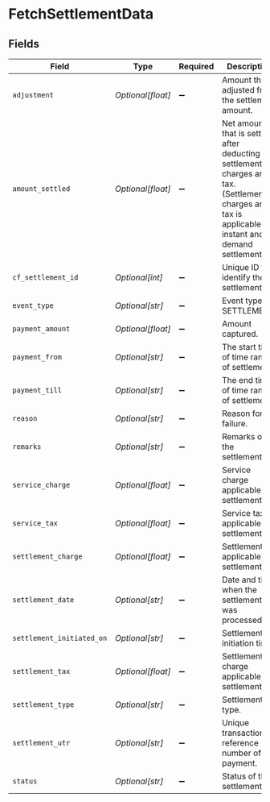 # FetchSettlementData


## Fields

| Field                                                                                                                                                        | Type                                                                                                                                                         | Required                                                                                                                                                     | Description                                                                                                                                                  |
| ------------------------------------------------------------------------------------------------------------------------------------------------------------ | ------------------------------------------------------------------------------------------------------------------------------------------------------------ | ------------------------------------------------------------------------------------------------------------------------------------------------------------ | ------------------------------------------------------------------------------------------------------------------------------------------------------------ |
| `adjustment`                                                                                                                                                 | *Optional[float]*                                                                                                                                            | :heavy_minus_sign:                                                                                                                                           | Amount that is adjusted from the settlement amount.                                                                                                          |
| `amount_settled`                                                                                                                                             | *Optional[float]*                                                                                                                                            | :heavy_minus_sign:                                                                                                                                           | Net amount that is settled after deducting the settlement charges and tax. (Settlement charges and tax is applicable for instant and on demand settlements.) |
| `cf_settlement_id`                                                                                                                                           | *Optional[int]*                                                                                                                                              | :heavy_minus_sign:                                                                                                                                           | Unique ID to identify the settlement.                                                                                                                        |
| `event_type`                                                                                                                                                 | *Optional[str]*                                                                                                                                              | :heavy_minus_sign:                                                                                                                                           | Event type is SETTLEMENT.                                                                                                                                    |
| `payment_amount`                                                                                                                                             | *Optional[float]*                                                                                                                                            | :heavy_minus_sign:                                                                                                                                           | Amount captured.                                                                                                                                             |
| `payment_from`                                                                                                                                               | *Optional[str]*                                                                                                                                              | :heavy_minus_sign:                                                                                                                                           | The start time of time range of settlement.                                                                                                                  |
| `payment_till`                                                                                                                                               | *Optional[str]*                                                                                                                                              | :heavy_minus_sign:                                                                                                                                           | The end time of time range of settlement                                                                                                                     |
| `reason`                                                                                                                                                     | *Optional[str]*                                                                                                                                              | :heavy_minus_sign:                                                                                                                                           | Reason for failure.                                                                                                                                          |
| `remarks`                                                                                                                                                    | *Optional[str]*                                                                                                                                              | :heavy_minus_sign:                                                                                                                                           | Remarks on the settlement.                                                                                                                                   |
| `service_charge`                                                                                                                                             | *Optional[float]*                                                                                                                                            | :heavy_minus_sign:                                                                                                                                           | Service charge applicable on settlement.                                                                                                                     |
| `service_tax`                                                                                                                                                | *Optional[float]*                                                                                                                                            | :heavy_minus_sign:                                                                                                                                           | Service tax applicable on settlement.                                                                                                                        |
| `settlement_charge`                                                                                                                                          | *Optional[float]*                                                                                                                                            | :heavy_minus_sign:                                                                                                                                           | Settlement tax applicable on settlement.                                                                                                                     |
| `settlement_date`                                                                                                                                            | *Optional[str]*                                                                                                                                              | :heavy_minus_sign:                                                                                                                                           | Date and time when the settlement was processed.                                                                                                             |
| `settlement_initiated_on`                                                                                                                                    | *Optional[str]*                                                                                                                                              | :heavy_minus_sign:                                                                                                                                           | Settlement initiation time.                                                                                                                                  |
| `settlement_tax`                                                                                                                                             | *Optional[float]*                                                                                                                                            | :heavy_minus_sign:                                                                                                                                           | Settlement charge applicable on settlement.                                                                                                                  |
| `settlement_type`                                                                                                                                            | *Optional[str]*                                                                                                                                              | :heavy_minus_sign:                                                                                                                                           | Settlement type.                                                                                                                                             |
| `settlement_utr`                                                                                                                                             | *Optional[str]*                                                                                                                                              | :heavy_minus_sign:                                                                                                                                           | Unique transaction reference number of the payment.                                                                                                          |
| `status`                                                                                                                                                     | *Optional[str]*                                                                                                                                              | :heavy_minus_sign:                                                                                                                                           | Status of the settlement.                                                                                                                                    |